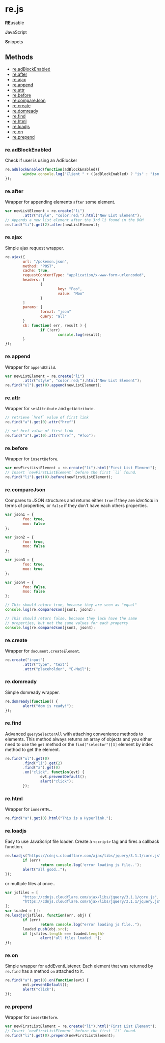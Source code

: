 re.js
=======

  **RE**usable

  **J**avaScript

  **S**nippets



## Methods

  - [re.adBlockEnabled](#readblockenabled)
  - [re.after](#reafter)
  - [re.ajax](#reajax)
  - [re.append](#reppend)
  - [re.attr](#reattr)
  - [re.before](#rebefore)
  - [re.compareJson](#recomparejson)
  - [re.create](#recreate)
  - [re.domready](#reomready)
  - [re.find](#refind)
  - [re.html](#rehtml)
  - [re.loadjs](#reloadjs)
  - [re.on](#reon)
  - [re.prepend](#reprepend)



### re.adBlockEnabled

Check if user is using an AdBlocker

```javascript
re.adBlockEnabled(function(adBlockEnabled){
        window.console.log("Client " + ((adBlockEnabled) ? "is" : "isn't") + " using AdBlock");
});
```



### re.after

Wrapper for appending elements `after` some element.

```javascript
var newListElement = re.create("li")
        .attr("style", "color:red;").html("New List Element");
// Appends a new list element after the 3rd li found in the DOM
re.find("li").get(2).after(newListElement);
```



### re.ajax

Simple ajax request wrapper.

```javascript
re.ajax({
        url: "/pokemon.json",
        method: "POST",
        cache: true,
        requestContentType: "application/x-www-form-urlencoded",
        headers: [
                {
                        key: "Foo",
                        value: "Moo"
                }
        ]
        params: {
                format: "json"
                query: "all"
        }
        cb: function( err, result ) {
                if (!err)
                        console.log(result);
        }
});
```



### re.append

Wrapper for `appendChild`.

```javascript
var newListElement = re.create("li")
        .attr("style", "color:red;").html("New List Element");
re.find("ul").get(0).append(newListElement);
```



### re.attr

Wrapper for `setAttribute` and `getAttribute`.

```javascript
// retrieve `href` value of first link
re.find("a").get(0).attr("href")

// set href value of first link
re.find("a").get(0).attr("href", "#foo");
```



### re.before

Wrapper for `insertBefore`.

```javascript
var newFirstListElement = re.create("li").html("First List Element");
// Insert `newFirstListElement` before the first `li` found.
re.find("li").get(0).before(newFirstListElement);
```



### re.compareJson

Compares to JSON structures and returns either `true` if they are _identical_
in terms of properties, or `false` if they don't have each others properties.

```javascript
var json1 = {
        foo: true,
        moo: false
};

var json2 = {
        foo: true,
        moo: false
};

var json3 = {
        foo: true,
        moo: true
};

var json4 = {
        foo: false,
        moo: false
};

// This should return true, because they are seen as "equal"
console.log(re.compareJson(json1, json2);

// This should return false, because they lack have the same
// properties, but not the same values for each property
console.log(re.compareJson(json3, json4);
```



### re.create

Wrapper for `document.createElement`.

```javascript
re.create("input")
        .attr("type", "text")
        .attr("placeholder", "E-Mail");
```



### re.domready

Simple domready wrapper.

```javascript
re.domready(function() {
        alert("dom is ready!");
});
```



### re.find

Advanced `querySelectorAll` with attaching convenience methods to elements.
This method always returns an array of objects and you either need to use the
`get` method or the `find("selector")[3]` element by index method to get the
element.

```javascript
re.find("ul").get(0)
        .find("li").get(2)
        .find("a").get(0)
        .on("click", function(evt) {
                evt.preventDefault();
                alert("click");
        });
```



### re.html

Wrapper for `innerHTML`.

```javascript
re.find("a").get(0).html("This is a Hyperlink.");
```



### re.loadjs

Easy to use JavaScript file loader.
Create a `<script>` tag and fires a callback function.

```javascript
re.loadjs("https://cdnjs.cloudflare.com/ajax/libs/jquery/3.1.1/core.js", function(err, obj) {
        if (err)
                return console.log('error loading js file..');
        alert("all good..");
});
```

or multiple files at once..

```javascript
var jsfiles = [
        "https://cdnjs.cloudflare.com/ajax/libs/jquery/3.1.1/core.js",
        "https://cdnjs.cloudflare.com/ajax/libs/jquery/3.1.1/jquery.js"
];
var loaded = [];
re.loadjs(jsfiles, function(err, obj) {
        if (err)
                return console.log("error loading js file..");
        loaded.push(obj.src);
        if (jsfiles.length === loaded.length)
                alert("all files loaded..");
});
```

### re.on

Simple wrapper for addEventListener.
Each element that was returned by `re.find` has a method `on` attached to
it.

```javascript
re.find("a").get(0).on(function(evt) {
        evt.preventDefault();
        alert("click");
});
```



### re.prepend

Wrapper for `insertBefore`.

```javascript
var newFirstListElement = re.create("li").html("First List Element");
// Insert `newFirstListElement` before the first `li` found.
re.find("li").get(0).prepend(newFirstListElement);
```

